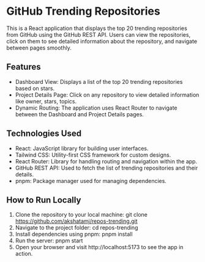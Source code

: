 # GitHub Trending Repositories

This is a React application that displays the top 20 trending repositories from GitHub using the GitHub REST API. Users can view the repositories, click on them to see detailed information about the repository, and navigate between pages smoothly.

## Features

- Dashboard View: Displays a list of the top 20 trending repositories based on stars.
- Project Details Page: Click on any repository to view detailed information like owner, stars, topics.
- Dynamic Routing: The application uses React Router to navigate between the Dashboard and Project Details pages.

## Technologies Used

- React: JavaScript library for building user interfaces.
- Tailwind CSS: Utility-first CSS framework for custom designs.
- React Router: Library for handling routing and navigation within the app.
- GitHub REST API: Used to fetch the list of trending repositories and their details.
- pnpm: Package manager used for managing dependencies.

## How to Run Locally

1. Clone the repository to your local machine:
   git clone https://github.com/akshatamj/repos-trending.git
2. Navigate to the project folder:
   cd repos-trending
3. Install dependencies using pnpm:
   pnpm install
4. Run the server:
   pnpm start
5. Open your browser and visit http://localhost:5173 to see the app in action.
